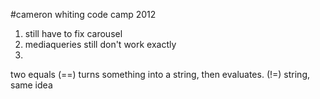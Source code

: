 #cameron whiting code camp 2012

1. still have to fix carousel
2. mediaqueries still don't work exactly
3. 
two equals (==) turns something into a string, then evaluates.
(!=) string, same idea